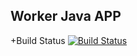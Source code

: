 ## Worker Java APP
  
  +Build Status
  [![Build Status](http://10.42.0.253:8080/buildStatus/icon?job=instavote%2Fworker-build)](http://10.42.0.253:8080/job/instavote/job/worker-build/)
